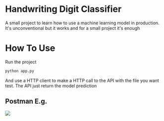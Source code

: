 # Handwriting Digit Classifier

A small project to learn how to use a machine learning model in production.
It's unconventional but it works and for a small project it's enough

# How To Use

Run the project

```bash
python app.py
```

And use a HTTP client to make a HTTP call to the API with the file you want test.
The API just return the model prediction

## Postman E.g.

![]('https://github.com/MENT3/handwritten-digit-classifier/blob/main/doc/postman.png?raw=true')
